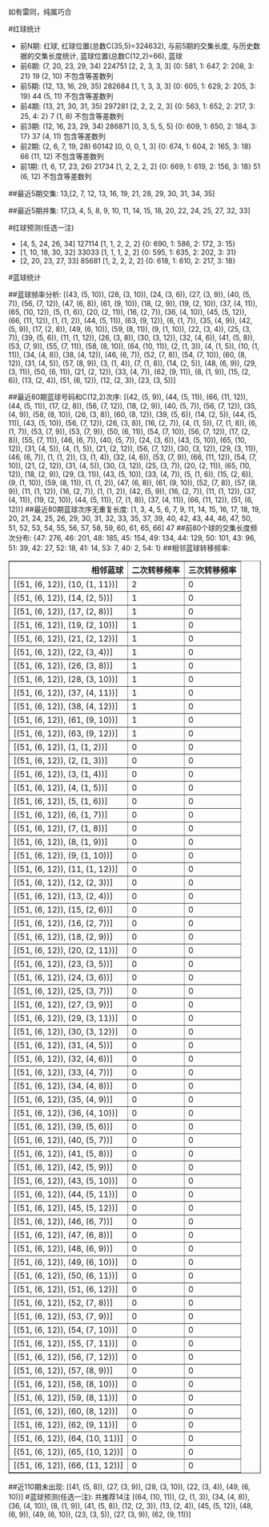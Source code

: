 <!-- 
.. title: 大乐透16142期(2016-12-03)数据分析报告
.. slug: dlott-16142-2016-12-03-report
.. date: 2016-12-04 08:00:00 UTC+08:00
.. tags: Lottery
.. link: 
.. description: 
.. type: text
-->

如有雷同，纯属巧合

<!-- TEASER_END-->

#红球统计

- 前N期: 红球, 红球位置(总数C(35,5)=324632), 与前5期的交集长度, 与历史数据的交集长度统计, 蓝球位置(总数C(12,2)=66), 蓝球
- 前6期: (7, 20, 23, 29, 34) 224751 [2, 2, 3, 3, 3] {0: 581, 1: 647, 2: 208, 3: 21} 19 (2, 10) 不包含等差数列
- 前5期: (12, 13, 16, 29, 35) 282684 [1, 1, 3, 3, 3] {0: 605, 1: 629, 2: 205, 3: 19} 44 (5, 11) 不包含等差数列
- 前4期: (13, 21, 30, 31, 35) 297281 [2, 2, 2, 2, 3] {0: 563, 1: 652, 2: 217, 3: 25, 4: 2} 7 (1, 8) 不包含等差数列
- 前3期: (12, 16, 23, 29, 34) 286871 [0, 3, 5, 5, 5] {0: 609, 1: 650, 2: 184, 3: 17} 37 (4, 11) 包含等差数列
- 前2期: (2, 6, 7, 19, 28) 60142 [0, 0, 0, 1, 3] {0: 674, 1: 604, 2: 165, 3: 18} 66 (11, 12) 不包含等差数列
- 前1期: (1, 6, 17, 23, 26) 21734 [1, 2, 2, 2, 2] {0: 669, 1: 619, 2: 156, 3: 18} 51 (6, 12) 不包含等差数列

##最近5期交集:
13,[2, 7, 12, 13, 16, 19, 21, 28, 29, 30, 31, 34, 35]

##最近5期并集:
17,[3, 4, 5, 8, 9, 10, 11, 14, 15, 18, 20, 22, 24, 25, 27, 32, 33]

#红球预测(任选一注)

- [4, 5, 24, 26, 34] 127114 [1, 1, 2, 2, 2] {0: 690, 1: 586, 2: 172, 3: 15}
- [1, 10, 18, 30, 32] 33033 [1, 1, 1, 2, 2] {0: 595, 1: 635, 2: 202, 3: 31}
- [2, 20, 23, 27, 33] 85681 [1, 2, 2, 2, 2] {0: 618, 1: 610, 2: 217, 3: 18}

#蓝球统计

##蓝球频率分析:
[(43, (5, 10)), (28, (3, 10)), (24, (3, 6)), (27, (3, 9)), (40, (5, 7)), (56, (7, 12)), (47, (6, 8)), (61, (9, 10)), (18, (2, 9)), (19, (2, 10)), (37, (4, 11)), (65, (10, 12)), (5, (1, 6)), (20, (2, 11)), (16, (2, 7)), (36, (4, 10)), (45, (5, 12)), (66, (11, 12)), (1, (1, 2)), (44, (5, 11)), (63, (9, 12)), (6, (1, 7)), (35, (4, 9)), (42, (5, 9)), (17, (2, 8)), (49, (6, 10)), (59, (8, 11)), (9, (1, 10)), (22, (3, 4)), (25, (3, 7)), (39, (5, 6)), (11, (1, 12)), (26, (3, 8)), (30, (3, 12)), (32, (4, 6)), (41, (5, 8)), (53, (7, 9)), (55, (7, 11)), (58, (8, 10)), (64, (10, 11)), (2, (1, 3)), (4, (1, 5)), (10, (1, 11)), (34, (4, 8)), (38, (4, 12)), (46, (6, 7)), (52, (7, 8)), (54, (7, 10)), (60, (8, 12)), (31, (4, 5)), (57, (8, 9)), (3, (1, 4)), (7, (1, 8)), (14, (2, 5)), (48, (6, 9)), (29, (3, 11)), (50, (6, 11)), (21, (2, 12)), (33, (4, 7)), (62, (9, 11)), (8, (1, 9)), (15, (2, 6)), (13, (2, 4)), (51, (6, 12)), (12, (2, 3)), (23, (3, 5))]

##最近80期蓝球号码和C(12,2)次序:
 [(42, (5, 9)), (44, (5, 11)), (66, (11, 12)), (44, (5, 11)), (17, (2, 8)), (56, (7, 12)), (18, (2, 9)), (40, (5, 7)), (56, (7, 12)), (35, (4, 9)), (58, (8, 10)), (26, (3, 8)), (60, (8, 12)), (39, (5, 6)), (14, (2, 5)), (44, (5, 11)), (43, (5, 10)), (56, (7, 12)), (26, (3, 8)), (16, (2, 7)), (4, (1, 5)), (7, (1, 8)), (6, (1, 7)), (53, (7, 9)), (53, (7, 9)), (50, (6, 11)), (54, (7, 10)), (56, (7, 12)), (17, (2, 8)), (55, (7, 11)), (46, (6, 7)), (40, (5, 7)), (24, (3, 6)), (43, (5, 10)), (65, (10, 12)), (31, (4, 5)), (4, (1, 5)), (21, (2, 12)), (56, (7, 12)), (30, (3, 12)), (29, (3, 11)), (46, (6, 7)), (1, (1, 2)), (3, (1, 4)), (32, (4, 6)), (53, (7, 9)), (66, (11, 12)), (54, (7, 10)), (21, (2, 12)), (31, (4, 5)), (30, (3, 12)), (25, (3, 7)), (20, (2, 11)), (65, (10, 12)), (18, (2, 9)), (29, (3, 11)), (43, (5, 10)), (33, (4, 7)), (5, (1, 6)), (15, (2, 6)), (9, (1, 10)), (59, (8, 11)), (1, (1, 2)), (47, (6, 8)), (61, (9, 10)), (52, (7, 8)), (57, (8, 9)), (11, (1, 12)), (16, (2, 7)), (1, (1, 2)), (42, (5, 9)), (16, (2, 7)), (11, (1, 12)), (37, (4, 11)), (19, (2, 10)), (44, (5, 11)), (7, (1, 8)), (37, (4, 11)), (66, (11, 12)), (51, (6, 12))]
##最近80期蓝球次序无重复长度:
 [1, 3, 4, 5, 6, 7, 9, 11, 14, 15, 16, 17, 18, 19, 20, 21, 24, 25, 26, 29, 30, 31, 32, 33, 35, 37, 39, 40, 42, 43, 44, 46, 47, 50, 51, 52, 53, 54, 55, 56, 57, 58, 59, 60, 61, 65, 66] 47
##前80个球的交集长度频次分布:
{47: 276, 46: 201, 48: 185, 45: 154, 49: 134, 44: 129, 50: 101, 43: 96, 51: 39, 42: 27, 52: 18, 41: 14, 53: 7, 40: 2, 54: 1}
##相邻蓝球转移频率:
 <table border="1" class="table table-striped dataframe">
  <thead>
    <tr style="text-align: right;">
      <th>相邻蓝球</th>
      <th>二次转移频率</th>
      <th>三次转移频率</th>
    </tr>
  </thead>
  <tbody>
    <tr>
      <td>[(51, (6, 12)), (10, (1, 11))]</td>
      <td>2</td>
      <td>0</td>
    </tr>
    <tr>
      <td>[(51, (6, 12)), (14, (2, 5))]</td>
      <td>1</td>
      <td>0</td>
    </tr>
    <tr>
      <td>[(51, (6, 12)), (17, (2, 8))]</td>
      <td>1</td>
      <td>0</td>
    </tr>
    <tr>
      <td>[(51, (6, 12)), (19, (2, 10))]</td>
      <td>1</td>
      <td>0</td>
    </tr>
    <tr>
      <td>[(51, (6, 12)), (21, (2, 12))]</td>
      <td>1</td>
      <td>0</td>
    </tr>
    <tr>
      <td>[(51, (6, 12)), (22, (3, 4))]</td>
      <td>1</td>
      <td>0</td>
    </tr>
    <tr>
      <td>[(51, (6, 12)), (26, (3, 8))]</td>
      <td>1</td>
      <td>0</td>
    </tr>
    <tr>
      <td>[(51, (6, 12)), (28, (3, 10))]</td>
      <td>1</td>
      <td>0</td>
    </tr>
    <tr>
      <td>[(51, (6, 12)), (37, (4, 11))]</td>
      <td>1</td>
      <td>0</td>
    </tr>
    <tr>
      <td>[(51, (6, 12)), (38, (4, 12))]</td>
      <td>1</td>
      <td>0</td>
    </tr>
    <tr>
      <td>[(51, (6, 12)), (61, (9, 10))]</td>
      <td>1</td>
      <td>0</td>
    </tr>
    <tr>
      <td>[(51, (6, 12)), (63, (9, 12))]</td>
      <td>1</td>
      <td>0</td>
    </tr>
    <tr>
      <td>[(51, (6, 12)), (1, (1, 2))]</td>
      <td>0</td>
      <td>0</td>
    </tr>
    <tr>
      <td>[(51, (6, 12)), (2, (1, 3))]</td>
      <td>0</td>
      <td>0</td>
    </tr>
    <tr>
      <td>[(51, (6, 12)), (3, (1, 4))]</td>
      <td>0</td>
      <td>0</td>
    </tr>
    <tr>
      <td>[(51, (6, 12)), (4, (1, 5))]</td>
      <td>0</td>
      <td>0</td>
    </tr>
    <tr>
      <td>[(51, (6, 12)), (5, (1, 6))]</td>
      <td>0</td>
      <td>0</td>
    </tr>
    <tr>
      <td>[(51, (6, 12)), (6, (1, 7))]</td>
      <td>0</td>
      <td>0</td>
    </tr>
    <tr>
      <td>[(51, (6, 12)), (7, (1, 8))]</td>
      <td>0</td>
      <td>0</td>
    </tr>
    <tr>
      <td>[(51, (6, 12)), (8, (1, 9))]</td>
      <td>0</td>
      <td>0</td>
    </tr>
    <tr>
      <td>[(51, (6, 12)), (9, (1, 10))]</td>
      <td>0</td>
      <td>0</td>
    </tr>
    <tr>
      <td>[(51, (6, 12)), (11, (1, 12))]</td>
      <td>0</td>
      <td>0</td>
    </tr>
    <tr>
      <td>[(51, (6, 12)), (12, (2, 3))]</td>
      <td>0</td>
      <td>0</td>
    </tr>
    <tr>
      <td>[(51, (6, 12)), (13, (2, 4))]</td>
      <td>0</td>
      <td>0</td>
    </tr>
    <tr>
      <td>[(51, (6, 12)), (15, (2, 6))]</td>
      <td>0</td>
      <td>0</td>
    </tr>
    <tr>
      <td>[(51, (6, 12)), (16, (2, 7))]</td>
      <td>0</td>
      <td>0</td>
    </tr>
    <tr>
      <td>[(51, (6, 12)), (18, (2, 9))]</td>
      <td>0</td>
      <td>0</td>
    </tr>
    <tr>
      <td>[(51, (6, 12)), (20, (2, 11))]</td>
      <td>0</td>
      <td>0</td>
    </tr>
    <tr>
      <td>[(51, (6, 12)), (23, (3, 5))]</td>
      <td>0</td>
      <td>0</td>
    </tr>
    <tr>
      <td>[(51, (6, 12)), (24, (3, 6))]</td>
      <td>0</td>
      <td>0</td>
    </tr>
    <tr>
      <td>[(51, (6, 12)), (25, (3, 7))]</td>
      <td>0</td>
      <td>0</td>
    </tr>
    <tr>
      <td>[(51, (6, 12)), (27, (3, 9))]</td>
      <td>0</td>
      <td>0</td>
    </tr>
    <tr>
      <td>[(51, (6, 12)), (29, (3, 11))]</td>
      <td>0</td>
      <td>0</td>
    </tr>
    <tr>
      <td>[(51, (6, 12)), (30, (3, 12))]</td>
      <td>0</td>
      <td>0</td>
    </tr>
    <tr>
      <td>[(51, (6, 12)), (31, (4, 5))]</td>
      <td>0</td>
      <td>0</td>
    </tr>
    <tr>
      <td>[(51, (6, 12)), (32, (4, 6))]</td>
      <td>0</td>
      <td>0</td>
    </tr>
    <tr>
      <td>[(51, (6, 12)), (33, (4, 7))]</td>
      <td>0</td>
      <td>0</td>
    </tr>
    <tr>
      <td>[(51, (6, 12)), (34, (4, 8))]</td>
      <td>0</td>
      <td>0</td>
    </tr>
    <tr>
      <td>[(51, (6, 12)), (35, (4, 9))]</td>
      <td>0</td>
      <td>0</td>
    </tr>
    <tr>
      <td>[(51, (6, 12)), (36, (4, 10))]</td>
      <td>0</td>
      <td>0</td>
    </tr>
    <tr>
      <td>[(51, (6, 12)), (39, (5, 6))]</td>
      <td>0</td>
      <td>0</td>
    </tr>
    <tr>
      <td>[(51, (6, 12)), (40, (5, 7))]</td>
      <td>0</td>
      <td>0</td>
    </tr>
    <tr>
      <td>[(51, (6, 12)), (41, (5, 8))]</td>
      <td>0</td>
      <td>0</td>
    </tr>
    <tr>
      <td>[(51, (6, 12)), (42, (5, 9))]</td>
      <td>0</td>
      <td>0</td>
    </tr>
    <tr>
      <td>[(51, (6, 12)), (43, (5, 10))]</td>
      <td>0</td>
      <td>0</td>
    </tr>
    <tr>
      <td>[(51, (6, 12)), (44, (5, 11))]</td>
      <td>0</td>
      <td>0</td>
    </tr>
    <tr>
      <td>[(51, (6, 12)), (45, (5, 12))]</td>
      <td>0</td>
      <td>0</td>
    </tr>
    <tr>
      <td>[(51, (6, 12)), (46, (6, 7))]</td>
      <td>0</td>
      <td>0</td>
    </tr>
    <tr>
      <td>[(51, (6, 12)), (47, (6, 8))]</td>
      <td>0</td>
      <td>0</td>
    </tr>
    <tr>
      <td>[(51, (6, 12)), (48, (6, 9))]</td>
      <td>0</td>
      <td>0</td>
    </tr>
    <tr>
      <td>[(51, (6, 12)), (49, (6, 10))]</td>
      <td>0</td>
      <td>0</td>
    </tr>
    <tr>
      <td>[(51, (6, 12)), (50, (6, 11))]</td>
      <td>0</td>
      <td>0</td>
    </tr>
    <tr>
      <td>[(51, (6, 12)), (51, (6, 12))]</td>
      <td>0</td>
      <td>0</td>
    </tr>
    <tr>
      <td>[(51, (6, 12)), (52, (7, 8))]</td>
      <td>0</td>
      <td>0</td>
    </tr>
    <tr>
      <td>[(51, (6, 12)), (53, (7, 9))]</td>
      <td>0</td>
      <td>0</td>
    </tr>
    <tr>
      <td>[(51, (6, 12)), (54, (7, 10))]</td>
      <td>0</td>
      <td>0</td>
    </tr>
    <tr>
      <td>[(51, (6, 12)), (55, (7, 11))]</td>
      <td>0</td>
      <td>0</td>
    </tr>
    <tr>
      <td>[(51, (6, 12)), (56, (7, 12))]</td>
      <td>0</td>
      <td>0</td>
    </tr>
    <tr>
      <td>[(51, (6, 12)), (57, (8, 9))]</td>
      <td>0</td>
      <td>0</td>
    </tr>
    <tr>
      <td>[(51, (6, 12)), (58, (8, 10))]</td>
      <td>0</td>
      <td>0</td>
    </tr>
    <tr>
      <td>[(51, (6, 12)), (59, (8, 11))]</td>
      <td>0</td>
      <td>0</td>
    </tr>
    <tr>
      <td>[(51, (6, 12)), (60, (8, 12))]</td>
      <td>0</td>
      <td>0</td>
    </tr>
    <tr>
      <td>[(51, (6, 12)), (62, (9, 11))]</td>
      <td>0</td>
      <td>0</td>
    </tr>
    <tr>
      <td>[(51, (6, 12)), (64, (10, 11))]</td>
      <td>0</td>
      <td>0</td>
    </tr>
    <tr>
      <td>[(51, (6, 12)), (65, (10, 12))]</td>
      <td>0</td>
      <td>0</td>
    </tr>
    <tr>
      <td>[(51, (6, 12)), (66, (11, 12))]</td>
      <td>0</td>
      <td>0</td>
    </tr>
  </tbody>
</table>
##近110期未出现:
 [(41, (5, 8)), (27, (3, 9)), (28, (3, 10)), (22, (3, 4)), (49, (6, 10))]
#蓝球预测(任选一注):
共推荐14注
 [(64, (10, 11)), (2, (1, 3)), (34, (4, 8)), (36, (4, 10)), (8, (1, 9)), (41, (5, 8)), (12, (2, 3)), (13, (2, 4)), (45, (5, 12)), (48, (6, 9)), (49, (6, 10)), (23, (3, 5)), (27, (3, 9)), (62, (9, 11))]

